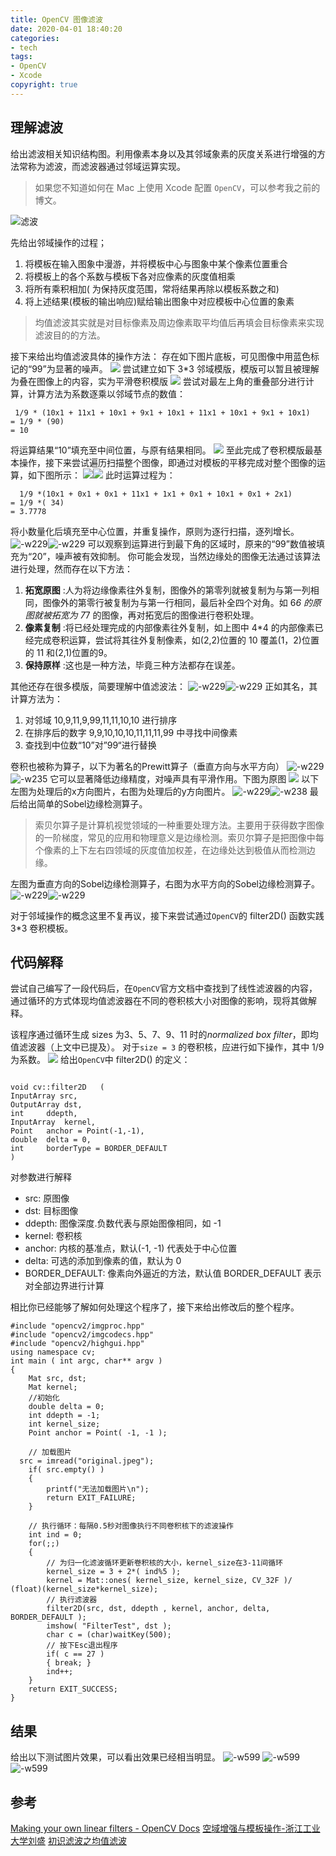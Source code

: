 ```yaml
---
title: OpenCV 图像滤波
date: 2020-04-01 18:40:20
categories: 
- tech
tags: 
- OpenCV
- Xcode
copyright: true
---
```



## 理解滤波

给出滤波相关知识结构图。利用像素本身以及其邻域象素的灰度关系进行增强的方法常称为滤波，而滤波器通过邻域运算实现。

<!--more-->

> 如果您不知道如何在 Mac 上使用 Xcode 配置 `OpenCV`，可以参考我之前的博文。

![滤波](http://images.stephenfang.xyz/mweb/滤波.png)

先给出邻域操作的过程；
1. 将模板在输入图象中漫游，并将模板中心与图象中某个像素位置重合
2. 将模板上的各个系数与模板下各对应像素的灰度值相乘
3. 将所有乘积相加( 为保持灰度范围，常将结果再除以模板系数之和)
4. 将上述结果(模板的输出响应)赋给输出图象中对应模板中心位置的象素

> 均值滤波其实就是对目标像素及周边像素取平均值后再填会目标像素来实现滤波目的的方法。

接下来给出均值滤波具体的操作方法：
存在如下图片底板，可见图像中用蓝色标记的“99”为显著的噪声。
![](http://images.stephenfang.xyz/mweb/15857298630296.jpg)
尝试建立如下 3*3 邻域模版，模版可以暂且被理解为叠在图像上的内容，实为平滑卷积模版
![](http://images.stephenfang.xyz/mweb/15857297422480.jpg)
尝试对最左上角的重叠部分进行计算，计算方法为系数逐乘以邻域节点的数值：
```
 1/9 * (10x1 + 11x1 + 10x1 + 9x1 + 10x1 + 11x1 + 10x1 + 9x1 + 10x1) 
= 1/9 * (90) 
= 10
```
将运算结果“10”填充至中间位置，与原有结果相同。
![](http://images.stephenfang.xyz/mweb/15857302402257.jpg)
至此完成了卷积模版最基本操作，接下来尝试遍历扫描整个图像，即通过对模板的平移完成对整个图像的运算，如下图所示：
![](http://images.stephenfang.xyz/mweb/15857305800473.jpg)![](http://images.stephenfang.xyz/mweb/15857305984728.jpg)
此时运算过程为：
```
  1/9 *(10x1 + 0x1 + 0x1 + 11x1 + 1x1 + 0x1 + 10x1 + 0x1 + 2x1) 
= 1/9 *( 34) 
= 3.7778
```
将小数量化后填充至中心位置，并重复操作，原则为逐行扫描，逐列增长。
![-w229](http://images.stephenfang.xyz/mweb/15857308419472.jpg)![-w229](http://images.stephenfang.xyz/mweb/15857308571783.jpg)
可以观察到运算进行到最下角的区域时，原来的“99”数值被填充为“20”，噪声被有效抑制。
你可能会发现，当然边缘处的图像无法通过该算法进行处理，然而存在以下方法：
1. **拓宽原图** :人为将边缘像素往外复制，图像外的第零列就被复制为与第一列相同，图像外的第零行被复制为与第一行相同，最后补全四个对角。如 6*6 的原图就被拓宽为 7*7 的图像，再对拓宽后的图像进行卷积处理。
2. **像素复制** :将已经处理完成的内部像素往外复制，如上图中 4*4 的内部像素已经完成卷积运算，尝试将其往外复制像素，如(2,2)位置的 10 覆盖(1，2)位置的 11 和(2,1)位置的9。
3. **保持原样** :这也是一种方法，毕竟三种方法都存在误差。

其他还存在很多模版，简要理解中值滤波法：
![-w229](http://images.stephenfang.xyz/mweb/15857320034469.jpg)![-w229](http://images.stephenfang.xyz/mweb/15857320145830.jpg)
正如其名，其计算方法为：
1. 对邻域 10,9,11,9,99,11,11,10,10 进行排序
2. 在排序后的数字 9,9,10,10,10,11,11,11,99 中寻找中间像素
3. 查找到中位数“10”对”99“进行替换

卷积也被称为算子，以下为著名的Prewitt算子（垂直方向与水平方向）
![-w229](http://images.stephenfang.xyz/mweb/15857327960667.jpg)![-w235](http://images.stephenfang.xyz/mweb/15857328571767.jpg)
它可以显著降低边缘精度，对噪声具有平滑作用。下图为原图
![](http://images.stephenfang.xyz/mweb/15857329308611.jpg)
以下左图为处理后的x方向图片，右图为处理后的y方向图片。
![-w229](http://images.stephenfang.xyz/mweb/15857329552320.jpg)![-w238](http://images.stephenfang.xyz/mweb/15857329695411.jpg)
最后给出简单的Sobel边缘检测算子。
> 索贝尔算子是计算机视觉领域的一种重要处理方法。主要用于获得数字图像的一阶梯度，常见的应用和物理意义是边缘检测。索贝尔算子是把图像中每个像素的上下左右四领域的灰度值加权差，在边缘处达到极值从而检测边缘。

左图为垂直方向的Sobel边缘检测算子，右图为水平方向的Sobel边缘检测算子。
![-w229](http://images.stephenfang.xyz/mweb/15857325986198.jpg)![-w229](http://images.stephenfang.xyz/mweb/15857327147059.jpg)

对于邻域操作的概念这里不复再议，接下来尝试通过`OpenCV`的 filter2D() 函数实践 3*3 卷积模板。

## 代码解释
尝试自己编写了一段代码后，在`OpenCV`官方文档中查找到了线性滤波器的内容，通过循环的方式体现均值滤波器在不同的卷积核大小对图像的影响，现将其做解释。

该程序通过循环生成 sizes 为3、5、7、9、11 时的*normalized box filter*，即均值滤波器（上文中已提及）。
对于`size = 3` 的卷积核，应进行如下操作，其中 1/9 为系数。
![](http://images.stephenfang.xyz/mweb/15857352054151.jpg)
给出`OpenCV`中 filter2D() 的定义：
```objc

void cv::filter2D	(	
InputArray src, 
OutputArray dst,
int 	ddepth,
InputArray 	kernel,
Point 	anchor = Point(-1,-1),
double 	delta = 0,
int 	borderType = BORDER_DEFAULT 
)	
```
对参数进行解释
* src: 原图像
* dst: 目标图像
* ddepth: 图像深度.负数代表与原始图像相同，如 -1
* kernel: 卷积核
* anchor: 内核的基准点，默认(-1, -1) 代表处于中心位置
* delta: 可选的添加到像素的值，默认为 0
* BORDER_DEFAULT: 像素向外逼近的方法，默认值 BORDER_DEFAULT 表示对全部边界进行计算

相比你已经能够了解如何处理这个程序了，接下来给出修改后的整个程序。

```objc
#include "opencv2/imgproc.hpp"
#include "opencv2/imgcodecs.hpp"
#include "opencv2/highgui.hpp"
using namespace cv;
int main ( int argc, char** argv )
{
    Mat src, dst;
    Mat kernel;
    //初始化
    double delta = 0;
    int ddepth = -1;
    int kernel_size;
    Point anchor = Point( -1, -1 );
    
    // 加载图片
  src = imread("original.jpeg");
    if( src.empty() )
    {
        printf("无法加载图片\n");
        return EXIT_FAILURE;
    }

    // 执行循环：每隔0.5秒对图像执行不同卷积核下的滤波操作
    int ind = 0;
    for(;;)
    {
        // 为归一化滤波循环更新卷积核的大小，kernel_size在3-11间循环
        kernel_size = 3 + 2*( ind%5 );
        kernel = Mat::ones( kernel_size, kernel_size, CV_32F )/ (float)(kernel_size*kernel_size);
        // 执行滤波器
        filter2D(src, dst, ddepth , kernel, anchor, delta, BORDER_DEFAULT );
        imshow( "FilterTest", dst );
        char c = (char)waitKey(500);
        // 按下Esc退出程序
        if( c == 27 )
        { break; }
        ind++;
    }
    return EXIT_SUCCESS;
}
```
## 结果
给出以下测试图片效果，可以看出效果已经相当明显。
![-w599](http://images.stephenfang.xyz/mweb/15857364490707.jpg)
![-w599](http://images.stephenfang.xyz/mweb/15857363805369.jpg)
![-w599](http://images.stephenfang.xyz/mweb/15857364391479.jpg)



## 参考
[Making your own linear filters - OpenCV Docs](https://docs.opencv.org/master/d4/dbd/tutorial_filter_2d.html)
[空域增强与模板操作-浙江工业大学刘盛](https://mooc1-1.chaoxing.com/coursedata/toPreview?courseId=207584971&dataId=132888374&objectId=491305c721a2802f01b830bba5507385)
[初识滤波之均值滤波](https://zhuanlan.zhihu.com/p/76188487)